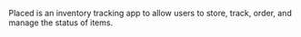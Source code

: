 Placed is an inventory tracking app to allow users to store, track, order, and manage the status of items. 
